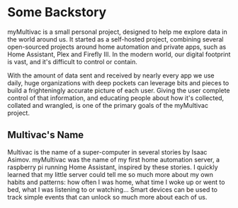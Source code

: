 # Some Backstory

myMultivac is a small personal project, designed to help me explore data in the world around us.  It started as a self-hosted project, combining several open-sourced projects around home automation and private apps, such as Home Assistant, Plex and Firefly III.  In the modern world, our digital footprint is vast, and it's difficult to control or contain.

With the amount of data sent and received by nearly every app we use daily, huge organizations with deep pockets can leverage bits and pieces to build a frighteningly accurate picture of each user.  Giving the user complete control of that information, and educating people about how it's collected, collated and wrangled, is one of the primary goals of the myMultivac project.

## Multivac's Name

Multivac is the name of a super-computer in several stories by Isaac Asimov.  myMultivac was the name of my first home automation server, a raspberry pi running Home Assistant, inspired by these stories.  I quickly learned that my little server could tell me so much more about my own habits and patterns: how often I was home, what time I woke up or went to bed, what I was listening to or watching...  Smart devices can be used to track simple events that can unlock so much more about each of us.